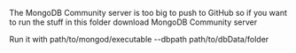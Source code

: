 The MongoDB Community server is too big to push to GitHub so if you want to run the stuff in this folder download MongoDB Community server

Run it with
path/to/mongod/executable --dbpath path/to/dbData/folder